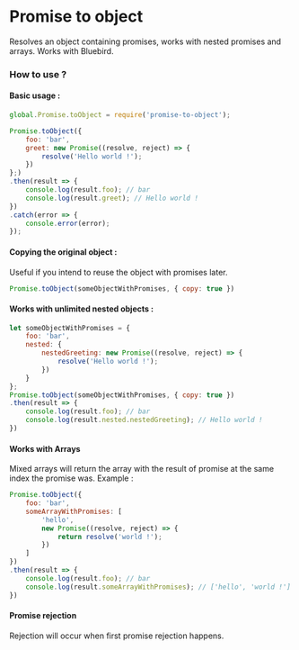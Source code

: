 # Promise to object
Resolves an object containing promises, works with nested promises and arrays.
Works with Bluebird.

### How to use ?


#### Basic usage :

```javascript
global.Promise.toObject = require('promise-to-object');

Promise.toObject({
    foo: 'bar',
    greet: new Promise((resolve, reject) => {
        resolve('Hello world !');
    })
};)
.then(result => {
    console.log(result.foo); // bar
    console.log(result.greet); // Hello world !
})
.catch(error => {
    console.error(error);
});

```

#### Copying the original object :
Useful if you intend to reuse the object with promises later.

```javascript
Promise.toObject(someObjectWithPromises, { copy: true })
```

#### Works with unlimited nested objects :

```javascript
let someObjectWithPromises = {
    foo: 'bar',
    nested: {
        nestedGreeting: new Promise((resolve, reject) => {
            resolve('Hello world !');
        })
    }
};
Promise.toObject(someObjectWithPromises, { copy: true })
.then(result => {
    console.log(result.foo); // bar
    console.log(result.nested.nestedGreeting); // Hello world !
})
```

#### Works with Arrays
Mixed arrays will return the array with the result of promise at the same index
the promise was.
Example :
```javascript
Promise.toObject({
    foo: 'bar',
    someArrayWithPromises: [
        'hello',
        new Promise((resolve, reject) => {
            return resolve('world !');
        })
    ]
})
.then(result => {
    console.log(result.foo); // bar
    console.log(result.someArrayWithPromises); // ['hello', 'world !']
})
```

#### Promise rejection
Rejection will occur when first promise rejection happens.
